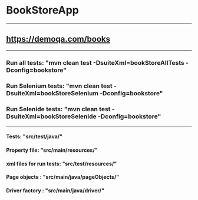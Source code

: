 # BookStoreApp

*************************

## https://demoqa.com/books

*************************

### Run all tests: "mvn clean test -DsuiteXml=bookStoreAllTests -Dconfig=bookstore"

### Run Selenium tests: "mvn clean test -DsuiteXml=bookStoreSelenium -Dconfig=bookstore"

### Run Selenide tests: "mvn clean test -DsuiteXml=bookStoreSelenide -Dconfig=bookstore"

**************************

#### Tests: "src/test/java/"
#### Property file: "src/main/resources/"
#### xml files for run tests: "src/test/resources/"
#### Page objects : "src/main/java/pageObjects/"
#### Driver factory : "src/main/java/driver/"